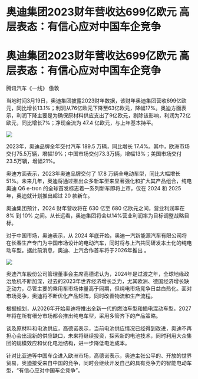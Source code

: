 # 奥迪集团2023财年营收达699亿欧元 高层表态：有信心应对中国车企竞争

# 奥迪集团2023财年营收达699亿欧元 高层表态：有信心应对中国车企竞争

腾讯汽车《一线》 傲敦

当地时间3月19日，奥迪集团披露2023财年数据，该财年奥迪集团营收699亿欧元，同比增长13.1%；利润从76亿欧元下降至63亿欧元，降幅17%。奥迪方面表示，利润下降主要是为确保原材料供应支出了9亿欧元，剔除该影响，利润为72亿欧元，同比增长7%；净现金流为
47.4 亿欧元，与上年基本持平。

![](https://inews.gtimg.com/om_bt/Oi1a2rOyYrMLnQGhX2q9C5iA5i2fYtBpWK4zXkX8Y_j0IAA/1000)

2023年，奥迪品牌全年交付汽车 189.5 万辆，同比增长
17.4%。其中，欧洲市场交付75.5万辆，增幅19%；中国市场交付73.3万辆，增幅13%；美国市场交付23.5万辆，增幅21%。

奥迪方面表示，2023年奥迪品牌交付了 17.8 万辆全电动车型，同比大幅增长
51%。未来几年，奥迪将通过推出众多新车型来显著强化和扩大其产品组合，纯电奥迪 Q6 e-tron 的全球首发标志着一系列新车即将上市，仅在 2024 和
2025 年，奥迪就计划推出超过 20 款新车。

奥迪集团预计，2024 财年营收将在 630 亿至 680 亿欧元之间，营业利润率在 8% 到 10%
之间。从长远看，奥迪集团将会以14%营业利润率为目标调整战略目标。

对于中国市场，奥迪表示，从 2024
年底开始，奥迪一汽新能源汽车有限公司将在长春生产专门为中国市场设计的电动汽车，同时将与上汽共同研发本土化的纯电动车型。据此前消息，奥迪、上汽合作首车将于2026年推出
。

![](https://inews.gtimg.com/om_bt/OE8h_MfPLl8OpCYrVs1bTzrg2ftVQrWtWq0vGwRZmzCtAAA/1000)

奥迪汽车股份公司管理董事会主席高德诺认为，2024年是过渡之年，全球地缘政治危机不断加深，过去的2023年世界经济增长乏力，尤其欧洲、德国经济增长缺乏动力，尽管主要的乘用车市场体量高于同期，但纯电市场竞争日益白热化。面对市场竞争，奥迪将不断优化产品矩阵，同时改善物流和生产流程。

根据规划，从2026年开始奥迪将推出全新一代的燃油车型和插电混动车型，2027年将在所有细分市场都会推出纯电车型，采用多管齐下的产品策略。

谈及原材料和电池供应，高德诺表示，当前电池供应情况已经得到改进，奥迪不再担心会出现新的供应缺口，未来将继续投资，探索新的电池技术，同时利用大众集团的规模效应和优化电池结构，进一步降低电池成本。

针对比亚迪等中国车企进入欧洲市场，高德诺表示，奥迪主张公平的、开放的世界贸易，奥迪接受来自中国的竞争，同时会继续开发自己的具有竞争力的智能电动车型，“有信心应对中国车企竞争”。

